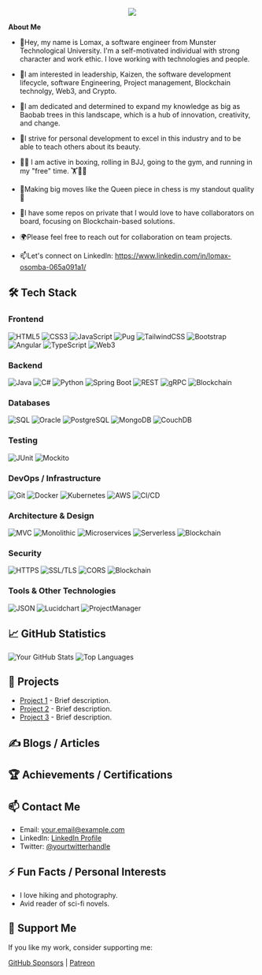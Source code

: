 <p align="center" width="100%">
    <img src="https://github.com/LomaxOS/lomaxos/assets/72916140/e27f497d-4082-433b-8e63-a4d38a87849a"> 
</p>


  **About Me**

- 👋Hey, my name is Lomax, a software engineer from Munster Technological University. I'm a self-motivated individual with strong character and work ethic. I love working with technologies and people. 
- 👀I am interested in leadership, Kaizen, the software development lifecycle, software Engineering, Project management, Blockchain technolgy, Web3, and Crypto.
- 🌱I am dedicated and determined to expand my knowledge as big as Baobab trees in this landscape, which is a hub of innovation, creativity, and change.
- 🎯I strive for personal development to excel in this industry and to be able to teach others about its beauty.
- 🥊🥋 I am active in boxing, rolling in BJJ, going to the gym, and running in my "free" time. 🏋️🏃‍♂️
- 🌟Making big moves like the Queen piece in chess is my standout quality 🌟 

- 🤝I have some repos on private that I would love to have collaborators on board, focusing on Blockchain-based solutions.
- 🌍Please feel free to reach out for collaboration on team projects. 

- 📫Let's connect on LinkedIn: https://www.linkedin.com/in/lomax-osomba-065a091a1/

## 🛠 Tech Stack

### Frontend
![HTML5](https://img.shields.io/badge/-HTML5-E34F26?style=flat&logo=html5&logoColor=white)
![CSS3](https://img.shields.io/badge/-CSS3-1572B6?style=flat&logo=css3&logoColor=white)
![JavaScript](https://img.shields.io/badge/-JavaScript-F7DF1E?style=flat&logo=javascript&logoColor=black)
![Pug](https://img.shields.io/badge/-Pug-A86454?style=flat&logo=pug&logoColor=white)
![TailwindCSS](https://img.shields.io/badge/-TailwindCSS-38B2AC?style=flat&logo=tailwind-css&logoColor=white)
![Bootstrap](https://img.shields.io/badge/-Bootstrap-563D7C?style=flat&logo=bootstrap&logoColor=white)
![Angular](https://img.shields.io/badge/-Angular-DD0031?style=flat&logo=angular&logoColor=white)
![TypeScript](https://img.shields.io/badge/-TypeScript-007ACC?style=flat&logo=typescript&logoColor=white)
![Web3](https://img.shields.io/badge/-Web3-007ACC?style=flat&logo=Web3&logoColor=white)


### Backend
![Java](https://img.shields.io/badge/-Java-007396?style=flat&logo=java&logoColor=white)
![C#](https://img.shields.io/badge/-C%23-239120?style=flat&logo=c-sharp&logoColor=white)
![Python](https://img.shields.io/badge/-Python-3776AB?style=flat&logo=python&logoColor=white)
![Spring Boot](https://img.shields.io/badge/-Spring%20Boot-6DB33F?style=flat&logo=spring-boot&logoColor=white)
![REST](https://img.shields.io/badge/-REST-85EA2D?style=flat&logo=rest&logoColor=white)
![gRPC](https://img.shields.io/badge/-gRPC-4285F4?style=flat&logo=grpc&logoColor=white)
![Blockchain](https://img.shields.io/badge/-Blockchain-121D33?style=flat&logo=blockchain&logoColor=white)

### Databases
![SQL](https://img.shields.io/badge/-SQL-4479A1?style=flat&logo=sql&logoColor=white)
![Oracle](https://img.shields.io/badge/-Oracle-F80000?style=flat&logo=oracle&logoColor=white)
![PostgreSQL](https://img.shields.io/badge/-PostgreSQL-336791?style=flat&logo=postgresql&logoColor=white)
![MongoDB](https://img.shields.io/badge/-MongoDB-47A248?style=flat&logo=mongodb&logoColor=white)
![CouchDB](https://img.shields.io/badge/-CouchDB-EF2D56?style=flat&logo=apache-couchdb&logoColor=white)

### Testing
![JUnit](https://img.shields.io/badge/-JUnit-25A162?style=flat&logo=junit5&logoColor=white)
![Mockito](https://img.shields.io/badge/-Mockito-47A248?style=flat&logo=mockito&logoColor=white)

### DevOps / Infrastructure
![Git](https://img.shields.io/badge/-Git-F05032?style=flat&logo=git&logoColor=white)
![Docker](https://img.shields.io/badge/-Docker-2496ED?style=flat&logo=docker&logoColor=white)
![Kubernetes](https://img.shields.io/badge/-Kubernetes-326CE5?style=flat&logo=kubernetes&logoColor=white)
![AWS](https://img.shields.io/badge/-AWS-232F3E?style=flat&logo=amazon-aws&logoColor=white)
![CI/CD](https://img.shields.io/badge/-CI%2FCD-00C7B7?style=flat&logo=github-actions&logoColor=white)

### Architecture & Design
![MVC](https://img.shields.io/badge/-MVC-007ACC?style=flat&logo=mvc&logoColor=white)
![Monolithic](https://img.shields.io/badge/-Monolithic-FF6F61?style=flat&logo=monolithic&logoColor=white)
![Microservices](https://img.shields.io/badge/-Microservices-FFD700?style=flat&logo=microservices&logoColor=white)
![Serverless](https://img.shields.io/badge/-Serverless-FD5750?style=flat&logo=serverless&logoColor=white)
![Blockchain](https://img.shields.io/badge/-Blockchain-121D33?style=flat&logo=blockchain&logoColor=white)

### Security
![HTTPS](https://img.shields.io/badge/-HTTPS-00586B?style=flat&logo=https&logoColor=white)
![SSL/TLS](https://img.shields.io/badge/-SSL%2FTLS-8C8C8C?style=flat&logo=ssl&logoColor=white)
![CORS](https://img.shields.io/badge/-CORS-85C1E9?style=flat&logo=cors&logoColor=white)
![Blockchain](https://img.shields.io/badge/-Blockchain-121D33?style=flat&logo=blockchain&logoColor=white)

### Tools & Other Technologies
![JSON](https://img.shields.io/badge/-JSON-000000?style=flat&logo=json&logoColor=white)
![Lucidchart](https://img.shields.io/badge/-Lucidchart-F08000?style=flat&logo=lucidchart&logoColor=white)
![ProjectManager](https://img.shields.io/badge/-ProjectManager-004D40?style=flat&logo=projectmanager&logoColor=white)

## 📈 GitHub Statistics
![Your GitHub Stats](https://github-readme-stats.vercel.app/api?username=LomaxOS&show_icons=true&theme=radical)
![Top Languages](https://github-readme-stats.vercel.app/api/top-langs/?username=LomaxOS&layout=compact&theme=radical)

## 🚀 Projects
- [Project 1](link-to-project-1) - Brief description.
- [Project 2](link-to-project-2) - Brief description.
- [Project 3](link-to-project-3) - Brief description.

## ✍️ Blogs / Articles


## 🏆 Achievements / Certifications


## 📫 Contact Me
- Email: [your.email@example.com](mailto:your.email@example.com)
- LinkedIn: [LinkedIn Profile](https://www.linkedin.com/in/lomax-osomba-065a091a1/)
- Twitter: [@yourtwitterhandle](https://twitter.com/yourtwitterhandle)

## ⚡ Fun Facts / Personal Interests
- I love hiking and photography.
- Avid reader of sci-fi novels.

## 💖 Support Me
If you like my work, consider supporting me:

[GitHub Sponsors](link-to-github-sponsors) | [Patreon](link-to-patreon)
